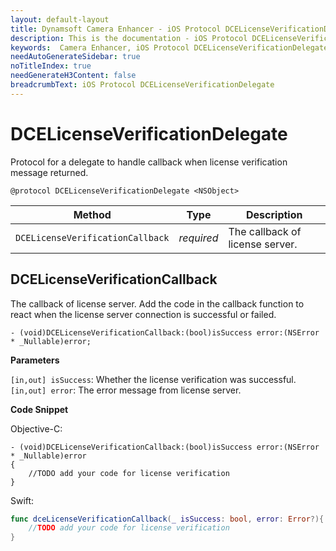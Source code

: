 ```yaml
---
layout: default-layout
title: Dynamsoft Camera Enhancer - iOS Protocol DCELicenseVerificationDelegate
description: This is the documentation - iOS Protocol DCELicenseVerificationDelegate page of Dynamsoft Camera Enhancer.
keywords:  Camera Enhancer, iOS Protocol DCELicenseVerificationDelegate
needAutoGenerateSidebar: true
noTitleIndex: true
needGenerateH3Content: false
breadcrumbText: iOS Protocol DCELicenseVerificationDelegate
---
```


# DCELicenseVerificationDelegate

Protocol for a delegate to handle callback when license verification message returned.

```objc
@protocol DCELicenseVerificationDelegate <NSObject>
```

| Method | Type | Description |
| ------ | ---- | ----------- |
| `DCELicenseVerificationCallback` | *required* | The callback of license server. |

## DCELicenseVerificationCallback

The callback of license server. Add the code in the callback function to react when the license server connection is successful or failed.

```objc
- (void)DCELicenseVerificationCallback:(bool)isSuccess error:(NSError * _Nullable)error;
```

**Parameters**

`[in,out] isSuccess`: Whether the license verification was successful.  
`[in,out] error`: The error message from license server.

**Code Snippet**

Objective-C:

```objc
- (void)DCELicenseVerificationCallback:(bool)isSuccess error:(NSError * _Nullable)error
{
    //TODO add your code for license verification
}
```

Swift:

```swift
func dceLicenseVerificationCallback(_ isSuccess: bool, error: Error?){
    //TODO add your code for license verification
}
```
